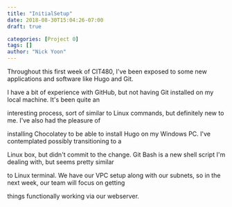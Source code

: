 ```yaml
---
title: "InitialSetup"
date: 2018-08-30T15:04:26-07:00
draft: true

categories: [Project 0]
tags: []
author: "Nick Yoon"
---
```

Throughout this first week of CIT480, I've been exposed to some new applications and software like Hugo and Git.

I have a bit of experience with GitHub, but not having Git installed on my local machine. It's been quite an

interesting process, sort of similar to Linux commands, but definitely new to me. I've also had the pleasure of 

installing Chocolatey to be able to install Hugo on my Windows PC. I've contemplated possibly transitioning to a 

Linux box, but didn't commit to the change. Git Bash is a new shell script I'm dealing with, but seems pretty similar

to Linux terminal. We have our VPC setup along with our subnets, so in the next week, our team will focus on getting

things functionally working via our webserver. 
